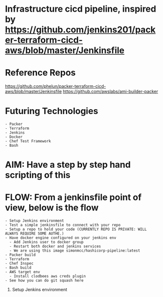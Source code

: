 # Infrastructure cicd pipeline, inspired by https://github.com/jenkins201/packer-terraform-cicd-aws/blob/master/Jenkinsfile

# Reference Repos 
https://github.com/phelun/packer-terraform-cicd-aws/blob/master/Jenkinsfile
https://github.com/awslabs/ami-builder-packer


# Futuring Technologies 
    - Packer 
    - Terraform 
    - Jenkins
    - Docker
    - Chef Test Framework   
    - Bash 


# AIM: Have a step by step hand scripting of this

# FLOW: From a jenkinsfile point of view, below is the flow 
    - Setup Jenkins environment 
    - Test a simple jenkinsfile to connect with your repo 
    - Setup a repo to hold your code (CURRENTLY REPO IS PRIVATE: WILL ALWAYS REQUIRE SOME AUTHE.)
    - Have docker engine configured on your jenkins env
      - Add Jenkins user to docker group
      - Restart both docker and jenkins services
      - We are using this image simonmcc/hashicorp-pipeline:latest
    - Packer build 
    - Terraform 
    - Chef Inspec 
    - Bash build
    - AWS target env 
      - Install clodbees aws creds plugin 
    - See how you can do git squash here 

1. Setup Jenkins environment 